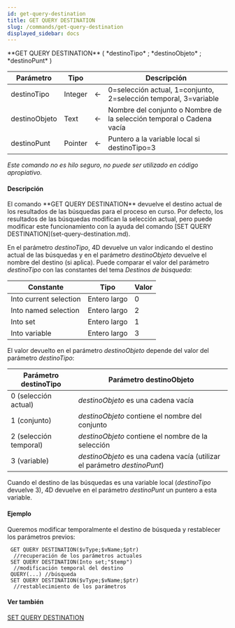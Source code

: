 ```yaml
---
id: get-query-destination
title: GET QUERY DESTINATION
slug: /commands/get-query-destination
displayed_sidebar: docs
---
```


<!--REF #_command_.GET QUERY DESTINATION.Syntax-->**GET QUERY DESTINATION** ( *destinoTipo* ; *destinoObjeto* ; *destinoPunt* )<!-- END REF-->
<!--REF #_command_.GET QUERY DESTINATION.Params-->
| Parámetro | Tipo |  | Descripción |
| --- | --- | --- | --- |
| destinoTipo | Integer | &#8592; | 0=selección actual, 1=conjunto, 2=selección temporal, 3=variable |
| destinoObjeto | Text | &#8592; | Nombre del conjunto o Nombre de la selección temporal o Cadena vacía |
| destinoPunt | Pointer | &#8592; | Puntero a la variable local si destinoTipo=3 |

<!-- END REF-->

*Este comando no es hilo seguro, no puede ser utilizado en código apropiativo.*


#### Descripción 

<!--REF #_command_.GET QUERY DESTINATION.Summary-->El comando **GET QUERY DESTINATION** devuelve el destino actual de los resultados de las búsquedas para el proceso en curso.<!-- END REF--> Por defecto, los resultados de las búsquedas modifican la selección actual, pero puede modificar este funcionamiento con la ayuda del comando [SET QUERY DESTINATION](set-query-destination.md).

En el parámetro *destinoTipo*, 4D devuelve un valor indicando el destino actual de las búsquedas y en el parámetro *destinoObjeto* devuelve el nombre del destino (si aplica). Puede comparar el valor del parámetro *destinoTipo* con las constantes del tema *Destinos de búsqueda*:

| Constante              | Tipo         | Valor |
| ---------------------- | ------------ | ----- |
| Into current selection | Entero largo | 0     |
| Into named selection   | Entero largo | 2     |
| Into set               | Entero largo | 1     |
| Into variable          | Entero largo | 3     |

El valor devuelto en el parámetro *destinoObjeto* depende del valor del parámetro *destinoTipo*:

| **Parámetro destinoTipo** | **Parámetro destinoObjeto**                                               |
| ------------------------- | ------------------------------------------------------------------------- |
| 0 (selección actual)      | *destinoObjeto* es una cadena vacía                                       |
| 1 (conjunto)              | *destinoObjeto* contiene el nombre del conjunto                           |
| 2 (selección temporal)    | *destinoObjeto* contiene el nombre de la selección                        |
| 3 (variable)              | *destinoObjeto* es una cadena vacía (utilizar el parámetro *destinoPunt*) |

 Cuando el destino de las búsquedas es una variable local (*destinoTipo* devuelve 3), 4D devuelve en el parámetro *destinoPunt* un puntero a esta variable.

#### Ejemplo 

Queremos modificar temporalmente el destino de búsqueda y restablecer los parámetros previos:

```4d
 GET QUERY DESTINATION($vType;$vName;$ptr)
  //recuperación de los parámetros actuales
 SET QUERY DESTINATION(Into set;"$temp")
  //modificación temporal del destino
 QUERY(...) //búsqueda
 SET QUERY DESTINATION($vType;$vName;$ptr)
  //restablecimiento de los parámetros
```

#### Ver también 

[SET QUERY DESTINATION](set-query-destination.md)  